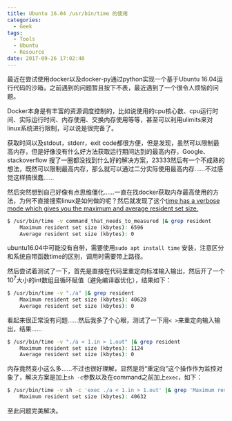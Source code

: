 ```yaml
---
title: Ubuntu 16.04 /usr/bin/time 的使用
categories:
  - Geek
tags:
  - Tools
  - Ubuntu
  - Resource
date: 2017-09-26 17:02:40
---
```


最近在尝试使用docker以及docker-py通过python实现一个基于Ubuntu 16.04运行代码的沙箱，之前遇到的问题暂且按下不表，最近遇到了一个很令人烦恼的问题。

Docker本身是有丰富的资源调度控制的，比如说使用的cpu核心数、cpu运行时间、实际运行时间、内存使用、交换内存使用等等，甚至可以利用ulimits来对linux系统进行限制，可以说是很完备了。

<!--more-->

获取时间以及stdout，stderr，exit code都很方便，但是发现，虽然可以限制最高内存，但是好像没有什么好方法获取运行期间达到的最高内存，Google、stackoverflow 搜了一圈都没找到什么好的解决方案，23333然后有一个不成熟的想法，既然可以限制最高内存，那么就可以通过二分实际使用最高内存……不过感觉这样搞很蠢……

然后突然想到自己好像有点思维僵化……一直在找docker获取内存最高使用的方法，为何不直接搜索linux是如何做的呢？然后就发现了这个[time has a verbose mode which gives you the maximum and average resident set size.](https://stackoverflow.com/questions/583779/how-can-i-determine-max-memory-usage-of-a-process-in-linux)

```bash
$ /usr/bin/time -v command_that_needs_to_measured |& grep resident
    Maximum resident set size (kbytes): 6596
    Average resident set size (kbytes): 0
```

ubuntu16.04中可能没有自带，需要使用`sudo apt install time` 安装，注意区分和系统自带函数time的区别，调用时需要带上路径。

然后尝试着测试了一下，首先是直接在代码里重定向标准输入输出，然后开了一个$10^7$大小的int数组且循环赋值（避免编译器优化），结果如下：

```bash
$ /usr/bin/time -v "./a" |& grep resident
	Maximum resident set size (kbytes): 40628
	Average resident set size (kbytes): 0
```

看起来很正常没有问题……然后我多了个心眼，测试了一下用`< >`来重定向输入输出，结果……

```bash
$ /usr/bin/time -v "./a < 1.in > 1.out" |& grep resident
	Maximum resident set size (kbytes): 1124
	Average resident set size (kbytes): 0
```

内存竟然变小这么多……不过也很好理解，显然是将“重定向”这个操作作为监控对象了，解决方案是加上`sh -c`参数以及在command之前加上`exec`，如下：

```bash
$ /usr/bin/time -v sh -c 'exec ./a < 1.in > 1.out' |& grep 'Maximum resident'
	Maximum resident set size (kbytes): 40632
```

至此问题完美解决。